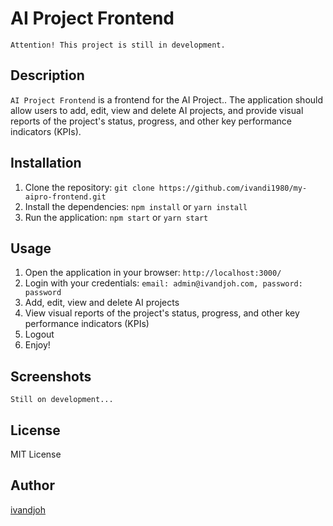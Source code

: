 # AI Project Frontend

`Attention! This project is still in development.`  

## Description  
`AI Project Frontend` is a frontend for the AI Project.. The application should allow users to add, edit, view and delete AI projects, and provide visual
reports of the project's status, progress, and other key performance indicators (KPIs).

## Installation  
1. Clone the repository: `git clone https://github.com/ivandi1980/my-aipro-frontend.git`
2. Install the dependencies: `npm install` or `yarn install`
3. Run the application: `npm start` or `yarn start`

## Usage  
1. Open the application in your browser: `http://localhost:3000/`
2. Login with your credentials: `email: admin@ivandjoh.com, password: password`
3. Add, edit, view and delete AI projects
4. View visual reports of the project's status, progress, and other key performance indicators (KPIs)
5. Logout
6. Enjoy!

## Screenshots  
`Still on development...`
## License
MIT License

## Author  
[ivandjoh](https://linkedin.com/in/ivandjoh)
